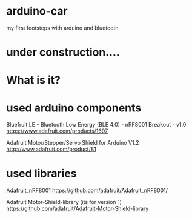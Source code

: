 # arduino-car
my first footsteps with arduino and bluetooth

# under construction....

# What is it?


# used arduino components

Bluefruit LE - Bluetooth Low Energy (BLE 4.0) - nRF8001 Breakout - v1.0
https://www.adafruit.com/products/1697

Adafruit Motor/Stepper/Servo Shield for Arduino V1.2
http://www.adafruit.com/product/81

# used libraries

Adafruit_nRF8001
https://github.com/adafruit/Adafruit_nRF8001/

Adafruit Motor-Shield-library (its for version 1)
https://github.com/adafruit/Adafruit-Motor-Shield-library
